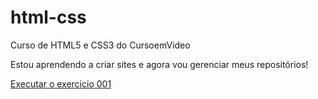 # html-css
 Curso de HTML5 e CSS3 do CursoemVideo

Estou aprendendo a criar sites e agora vou gerenciar meus repositórios!

<a href= "https://matheus-mirandabh.github.io/html-css/exercicios/ex001/index.html">Executar o exercicio 001</a>